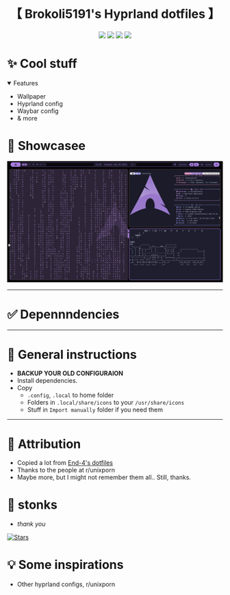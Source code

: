 <div align="center">
    <h1>【 Brokoli5191's Hyprland dotfiles 】</h1>
    <h3></h3>
</div>

<div align="center">

![](https://img.shields.io/github/last-commit/Brokoli5191/Hyprland-Dotfiles?&style=for-the-badge&color=FFB1C8&logoColor=D9E0EE&labelColor=292324)
![](https://img.shields.io/github/stars/Brokoli5191/Hyprland-Dotfiles?style=for-the-badge&logo=andela&color=FFB686&logoColor=D9E0EE&labelColor=292324)
[![](https://img.shields.io/github/repo-size/Brokoli5191/Hyprland-Dotfiles?color=CAC992&label=SIZE&logo=googledrive&style=for-the-badge&logoColor=D9E0EE&labelColor=292324)](https://github.com/end-4/hyprland)
![](https://img.shields.io/badge/issues-skill-green?style=for-the-badge&color=CCE8E9&logoColor=D9E0EE&labelColor=292324)
</a>

</div>

# ✨ Cool stuff
 <details open> 
  <summary>Features</summary>
     
  - Wallpaper
  - Hyprland config 
  - Waybar config
  - & more
</details>


# 👀 Showcasee


   <a>
    <img src="/pictures/screenshot.png">
   </a>

---

# ✅ Depennndencies






---

# 🔧 General instructions
 - **BACKUP YOUR OLD CONFIGURAION**
 - Install dependencies.
 - Copy
   - `.config`, `.local` to home folder
   - Folders in `.local/share/icons` to your `/usr/share/icons`
   - Stuff in `Import manually` folder if you need them
 
---

# 🙏 Attribution
 - Copied a lot from [End-4's dotfiles](https://github.com/end-4/dots-hyprland)
 - Thanks to the people at r/unixporn
 - Maybe more, but I might not remember them all.. Still, thanks.

# 🌟 stonks
- _thank you_

[![Stars](https://starchart.cc/Brokoli5191/Hyprland-Dotfiles.svg?variant=adaptive)](https://starchart.cc/Brokoli5191/Hyprland-Dotfiles)

# 💡 Some inspirations
 - Other hyprland configs, r/unixporn

